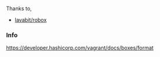 Thanks to,
- [lavabit/robox](https://github.com/lavabit/robox)

### Info

https://developer.hashicorp.com/vagrant/docs/boxes/format